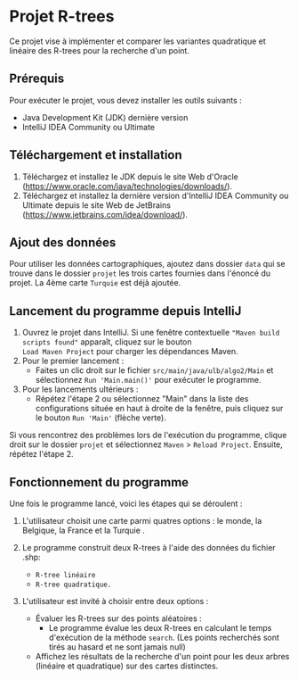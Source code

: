 # Projet R-trees

Ce projet vise à implémenter et comparer les variantes quadratique et linéaire des R-trees pour la recherche d'un point. 

## Prérequis
Pour exécuter le projet, vous devez installer les outils suivants :

- Java Development Kit (JDK) dernière version
- IntelliJ IDEA Community ou Ultimate

## Téléchargement et installation
1. Téléchargez et installez le JDK depuis le site Web d'Oracle (https://www.oracle.com/java/technologies/downloads/).
2. Téléchargez et installez la dernière version d'IntelliJ IDEA Community ou Ultimate depuis le site Web de JetBrains (https://www.jetbrains.com/idea/download/).

## Ajout des données 
Pour utiliser les données cartographiques, ajoutez dans dossier ```data``` qui se trouve dans le dossier ```projet``` les trois cartes fournies dans l'énoncé du projet.
La 4ème carte ```Turquie``` est déjà ajoutée.

## Lancement du programme depuis IntelliJ
1. Ouvrez le projet dans IntelliJ. Si une fenêtre contextuelle ```"Maven build scripts found"``` apparaît, cliquez sur le bouton  
```Load Maven Project``` pour charger les dépendances Maven.
2. Pour le premier lancement :
    - Faites un clic droit sur le fichier ```src/main/java/ulb/algo2/Main``` et sélectionnez ```Run 'Main.main()'``` pour exécuter le programme.
3. Pour les lancements ultérieurs :
    - Répétez l'étape 2 ou sélectionnez "Main" dans la liste des configurations située en haut à droite de la fenêtre, puis cliquez sur le bouton ```Run 'Main'``` (flèche verte).

Si vous rencontrez des problèmes lors de l'exécution du programme, clique droit sur le dossier ```projet``` et sélectionnez ```Maven``` > ```Reload Project```. 
Ensuite, répétez l'étape 2.

## Fonctionnement du programme
Une fois le programme lancé, voici les étapes qui se déroulent :

1. L'utilisateur choisit une carte parmi quatres options : le monde, la Belgique, la France et la Turquie .
2. Le programme construit deux R-trees à l'aide des données du fichier .shp:
      -  ```R-tree linéaire```
      -  ```R-tree quadratique.```
   
3. L'utilisateur est invité à choisir entre deux options : 
    - Évaluer les R-trees sur des points aléatoires : 
      - Le programme évalue les deux R-trees en calculant le temps d'exécution de la méthode ```search```.
      (Les points recherchés sont tirés au hasard et ne sont jamais null)
    - Affichez les résultats de la recherche d'un point pour les deux arbres (linéaire et quadratique) sur des cartes distinctes.
